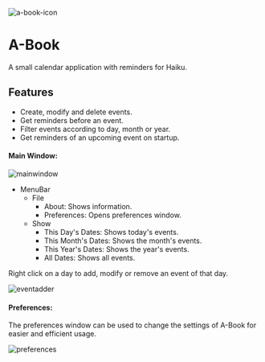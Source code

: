 ![a-book-icon](https://github.com/nishanth1232/A-Book/blob/master/images/A-Book-icon_32.png)
# A-Book
A small calendar application with reminders for Haiku.
## Features
* Create, modify and delete events.
* Get reminders before an event.
* Filter events according to day, month or year.
* Get reminders of an upcoming event on startup.
#### Main Window:
![mainwindow](https://github.com/nishanth1232/A-Book/blob/master/images/MainWindow.png)
* MenuBar
  * File
    * About: Shows information.
    * Preferences: Opens preferences window.
  * Show
    * This Day's Dates: Shows today's events.
    * This Month's Dates: Shows the month's events.
    * This Year's Dates: Shows the year's events.
    * All Dates: Shows all events.

Right click on a day to add, modify or remove an event of that day.

![eventadder](https://github.com/nishanth1232/A-Book/blob/master/images/EventAdder.png)

#### Preferences:

The preferences window can be used to change the settings of A-Book for easier and efficient usage.

![preferences](https://github.com/nishanth1232/A-Book/blob/master/images/Preferences.png)

